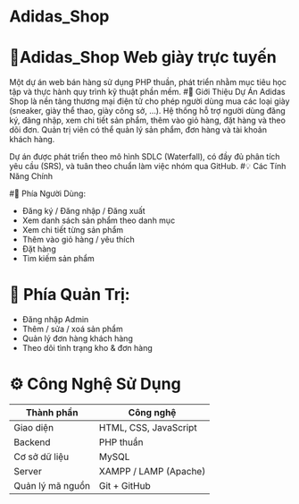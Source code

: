 # Adidas_Shop
# 👟Adidas_Shop Web giày trực tuyến
Một dự án web bán hàng sử dụng PHP thuần, phát triển nhằm mục tiêu học tập và thực hành quy trình kỹ thuật phần mềm.
#📌 Giới Thiệu Dự Án
Adidas Shop là nền tảng thương mại điện tử cho phép người dùng mua các loại giày (sneaker, giày thể thao, giày công sở, …).
Hệ thống hỗ trợ người dùng đăng ký, đăng nhập, xem chi tiết sản phẩm, thêm vào giỏ hàng, đặt hàng và theo dõi đơn.
Quản trị viên có thể quản lý sản phẩm, đơn hàng và tài khoản khách hàng.

Dự án được phát triển theo mô hình SDLC (Waterfall), có đầy đủ phân tích yêu cầu (SRS), và tuân theo chuẩn làm việc nhóm qua GitHub.
#💡 Các Tính Năng Chính

#👥 Phía Người Dùng:
- Đăng ký / Đăng nhập / Đăng xuất
- Xem danh sách sản phẩm theo danh mục
- Xem chi tiết từng sản phẩm
- Thêm vào giỏ hàng / yêu thích
- Đặt hàng
- Tìm kiếm sản phẩm
# 🔐 Phía Quản Trị:
- Đăng nhập Admin
- Thêm / sửa / xoá sản phẩm
- Quản lý đơn hàng khách hàng
- Theo dõi tình trạng kho & đơn hàng
# ⚙️ Công Nghệ Sử Dụng  

| Thành phần       | Công nghệ               |
|------------------|-------------------------|
| Giao diện        | HTML, CSS, JavaScript   |
| Backend          | PHP thuần              |
| Cơ sở dữ liệu    | MySQL                  |
| Server           | XAMPP / LAMP (Apache)  |
| Quản lý mã nguồn | Git + GitHub           |


